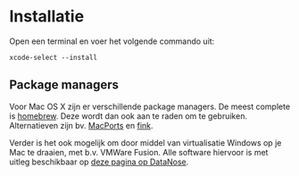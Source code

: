 # Installatie

Open een terminal en voer het volgende commando uit:
```
xcode-select --install
```

## Package managers

Voor Mac OS X zijn er verschillende package managers. De meest complete is [homebrew](http://brew.sh). Deze wordt dan ook aan te raden om te gebruiken. Alternatieven zijn bv. [MacPorts](https://www.macports.org) en [fink](http://www.finkproject.org).

Verder is het ook mogelijk om door middel van virtualisatie Windows op je Mac te draaien, met b.v. VMWare Fusion. Alle software hiervoor is met uitleg beschikbaar op [deze pagina op DataNose](https://datanose.nl/#byod).
